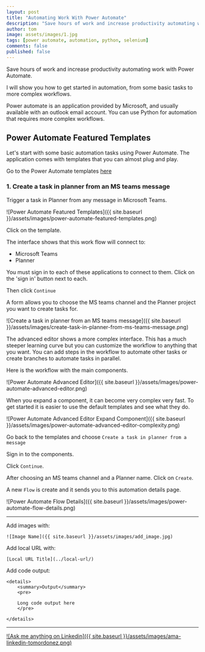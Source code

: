 ```yaml
---
layout: post
title: "Automating Work With Power Automate"
description: "Save hours of work and increase productivity automating work with Power Automate."
author: tom
image: assets/images/1.jpg
tags: [power automate, automation, python, selenium]
comments: false
published: false
---
```


Save hours of work and increase productivity automating work with Power Automate.

I will show you how to get started in automation, from some basic tasks to more complex workflows.

Power automate is an application provided by Microsoft, and usually available with an outlook email account. You can use Python for automation that requires more complex workflows.

## Power Automate Featured Templates

Let's start with some basic automation tasks using Power Automate. The application comes with templates that you can almost plug and play.

Go to the Power Automate templates [here](https://us.flow.microsoft.com/en-us/templates/)

### 1. Create a task in planner from an MS teams message

Trigger a task in Planner from any message in Microsoft Teams.

![Power Automate Featured Templates]({{ site.baseurl }}/assets/images/power-automate-featured-templates.png)

Click on the template.

The interface shows that this work flow will connect to:

* Microsoft Teams
* Planner

You must sign in to each of these applications to connect to them. Click on the 'sign in' button next to each.

Then click `Continue`

A form allows you to choose the MS teams channel and the Planner project you want to create tasks for.

![Create a task in planner from an MS teams message]({{ site.baseurl }}/assets/images/create-task-in-planner-from-ms-teams-message.png)

The advanced editor shows a more complex interface. This has a much steeper learning curve but you can customize the workflow to anything that you want. You can add steps in the workflow to automate other tasks or create branches to automate tasks in parallel.

Here is the workflow with the main components.

![Power Automate Advanced Editor]({{ site.baseurl }}/assets/images/power-automate-advanced-editor.png)

When you expand a component, it can become very complex very fast. To get started it is easier to use the default templates and see what they do.

![Power Automate Advanced Editor Expand Component]({{ site.baseurl }}/assets/images/power-automate-advanced-editor-complexity.png)

Go back to the templates and choose `Create a task in planner from a message`

Sign in to the components.

Click `Continue`.

After choosing an MS teams channel and a Planner name. Click on `Create`.

A new `Flow` is create and it sends you to this automation details page.

![Power Automate Flow Details]({{ site.baseurl }}/assets/images/power-automate-flow-details.png)



***

Add images with:

	![Image Name]({{ site.baseurl }}/assets/images/add_image.jpg)

Add local URL with:

	[Local URL Title](../local-url/)

Add code output:

    <details>
        <summary>Output</summary>
        <pre>

        Long code output here
        </pre>

    </details>

***

[![Ask me anything on Linkedin]({{ site.baseurl }}/assets/images/ama-linkedin-tomordonez.png)](https://www.linkedin.com/in/tomordonez/)